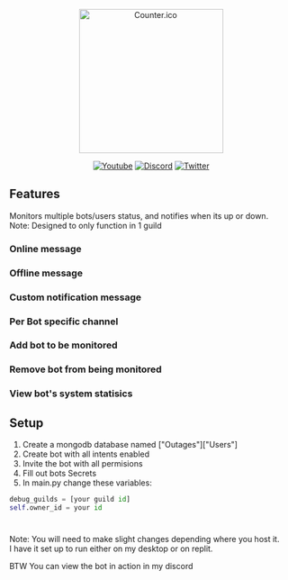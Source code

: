 <div>
<p align="center"><a href="https://github.com/Zseni051/Outages">
  <img src="https://raw.githubusercontent.com/Zseni051/Outages/main/Warning.png" align="center" alt="Counter.ico" style="width:256px;height:256px;"></a></p>
<p align="center">
    <a href="https://www.youtube.com/channel/UCsIaU94p647veKr7sy12wmA">
        <img src="https://img.shields.io/badge/YouTube-FF0000?style=for-the-badge&logo=youtube&logoColor=white" alt="Youtube"></a>
    <a href="https://discord.gg/SXng95f">
        <img src="https://img.shields.io/badge/Discord-7289DA?style=for-the-badge&logo=discord&logoColor=white" alt="Discord"></a> 
    <a href="https://twitter.com/zseni10">
        <img src="https://img.shields.io/badge/Twitter-55ADEE?style=for-the-badge&logo=Twitter&logoColor=white" alt="Twitter"></a> 
</div>

## Features
Monitors multiple bots/users status, and notifies when its up or down.
<br>Note: Designed to only function in 1 guild

### Online message

### Offline message

### Custom notification message

### Per Bot specific channel

### Add bot to be monitored

### Remove bot from being monitored

### View bot's system statisics

## Setup
1. Create a mongodb database named ["Outages"]["Users"]
2. Create bot with all intents enabled
3. Invite the bot with all permisions
3. Fill out bots Secrets
4. In main.py change these variables: 
```python
debug_guilds = [your guild id]
self.owner_id = your id
```

# 

Note: You will need to make slight changes depending where you host it.
<br>I have it set up to run either on my desktop or on replit.

BTW You can view the bot in action in my discord

